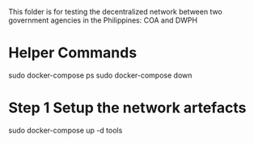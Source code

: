 This folder is for testing the decentralized network between two government agencies in the Philippines: COA and DWPH

Helper Commands
====================================
sudo docker-compose ps
sudo docker-compose down

Step 1   Setup the network artefacts
====================================
sudo docker-compose up -d tools  
